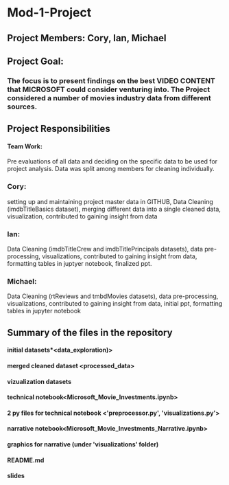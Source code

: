 # Mod-1-Project


## Project Members: Cory, Ian, Michael
### 

## Project Goal: 
### The focus is to present findings on the best VIDEO CONTENT that MICROSOFT could consider venturing into. The Project considered a number of movies industry data from different sources. 

## Project Responsibilities 

#### Team Work: 
Pre evaluations of all data and deciding on the specific data to be used for project analysis. Data was split among members for cleaning individually.
### Cory: 
setting up and maintaining project master data in GITHUB, Data Cleaning (imdbTitleBasics dataset), merging different data into a single cleaned data, visualization, contributed to gaining insight from data 

### Ian:
Data Cleaning (imdbTitleCrew and imdbTitlePrincipals datasets), data pre-processing, visualizations, contributed to gaining insight from data, formatting tables in juptyer notebook, finalized ppt.

### Michael: 
Data Cleaning (rtReviews and tmbdMovies datasets), data pre-processing, visualizations, contributed to gaining insight from data, initial ppt, formatting tables in jupyter notebook 


## Summary of the files in the repository
#### initial datasets*<data_exploration)>
#### merged cleaned dataset <processed_data>
#### vizualization datasets <visualizations>
#### technical notebook<Microsoft_Movie_Investments.ipynb>
#### 2 py files for technical notebook <'preprocessor.py', 'visualizations.py'>
#### narrative notebook<Microsoft_Movie_Investments_Narrative.ipynb>
#### graphics for narrative (under 'visualizations' folder)
#### README.md
#### slides<not downloaded or named yet>

